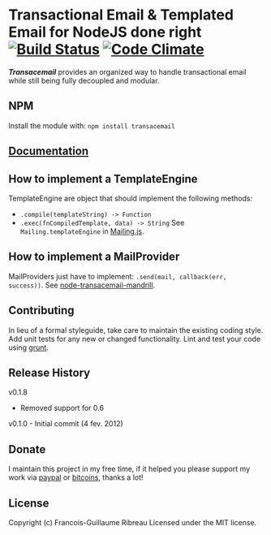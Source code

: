 # Transactional Email & Templated Email for NodeJS done right [![Build Status](https://drone.io/github.com/FGRibreau/node-transacemail/status.png)](https://drone.io/github.com/FGRibreau/node-transacemail/latest) [![Code Climate](https://codeclimate.com/github/FGRibreau/node-transacemail.png)](https://codeclimate.com/github/FGRibreau/node-transacemail)

***Transacemail*** provides an organized way to handle transactional email while still being fully decoupled and modular.

## NPM
Install the module with: `npm install transacemail`

## [Documentation](http://fgribreau.github.com/node-transacemail/docs/index.html)

## How to implement a TemplateEngine
TemplateEngine are object that should implement the following methods:
 - `.compile(templateString) -> Function`
 - `.exec(fnCompiledTemplate, data) -> String`
See `Mailing.templateEngine` in [Mailing.js](https://github.com/FGRibreau/node-transacemail/blob/master/lib/Mailing.js#L34).

## How to implement a MailProvider
MailProviders just have to implement: `.send(mail, callback(err, success))`.
See [node-transacemail-mandrill](http://github.com/FGRibreau/node-transacemail-mandrill).

## Contributing
In lieu of a formal styleguide, take care to maintain the existing coding style. Add unit tests for any new or changed functionality. Lint and test your code using [grunt](https://github.com/cowboy/grunt).

## Release History

v0.1.8 

- Removed support for 0.6

v0.1.0 - Initial commit (4 fev. 2012)

## Donate

I maintain this project in my free time, if it helped you please support my work via [paypal](https://paypal.me/fgribreau) or [bitcoins](https://www.coinbase.com/fgribreau), thanks a lot!

## License
Copyright (c) Francois-Guillaume Ribreau
Licensed under the MIT license.
